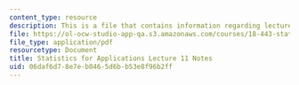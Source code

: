 ```yaml
---
content_type: resource
description: This is a file that contains information regarding lecture 11 notes.
file: https://ol-ocw-studio-app-qa.s3.amazonaws.com/courses/18-443-statistics-for-applications-spring-2015/06daf6d78e7eb0465d6bb53e8f96b2ff_MIT18_443S15_LEC11.pdf
file_type: application/pdf
resourcetype: Document
title: Statistics for Applications Lecture 11 Notes
uid: 06daf6d7-8e7e-b046-5d6b-b53e8f96b2ff
---
```

